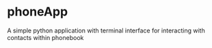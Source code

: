 # phoneApp
A simple python application with terminal interface for interacting with contacts within phonebook
